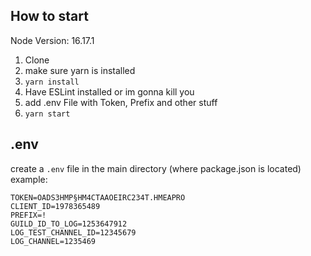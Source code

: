 ## How to start

Node Version: 16.17.1

1. Clone
2. make sure yarn is installed
3. `yarn install`
4. Have ESLint installed or im gonna kill you
5. add .env File with Token, Prefix and other stuff
6. `yarn start`


## .env

create a `.env` file in the main directory (where package.json is located)
example:

```env
TOKEN=OADS3HMP§HM4CTAAOEIRC234T.HMEAPRO
CLIENT_ID=1978365489
PREFIX=!
GUILD_ID_TO_LOG=1253647912
LOG_TEST_CHANNEL_ID=12345679
LOG_CHANNEL=1235469
```
